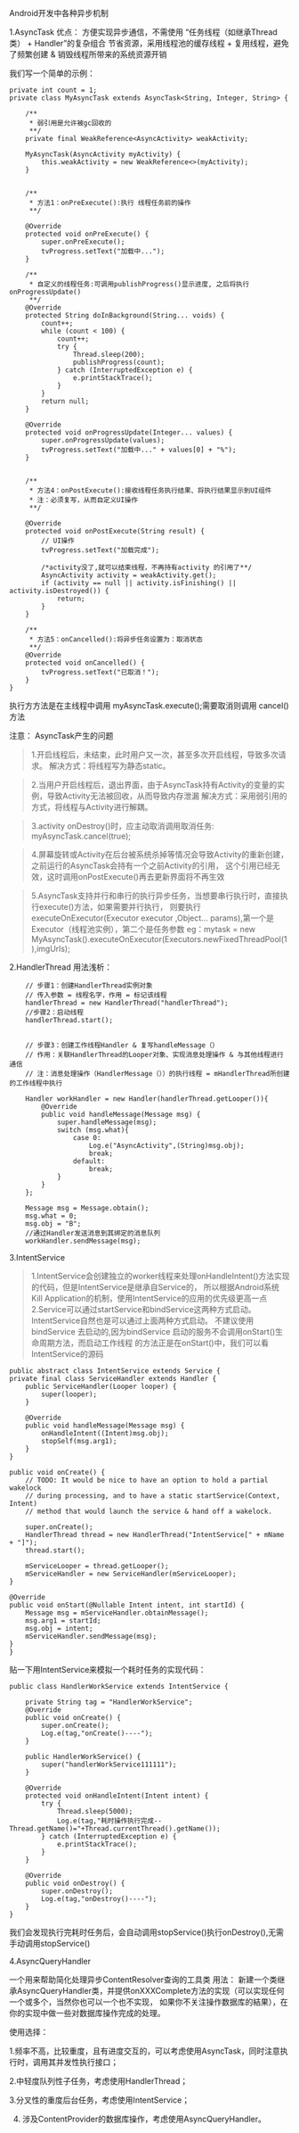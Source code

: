 Android开发中各种异步机制

1.AsyncTask
优点：
方便实现异步通信，不需使用 “任务线程（如继承Thread类） + Handler”的复杂组合
节省资源，采用线程池的缓存线程 + 复用线程，避免了频繁创建 & 销毁线程所带来的系统资源开销

我们写一个简单的示例：

    private int count = 1;
    private class MyAsyncTask extends AsyncTask<String, Integer, String> {

        /**
         * 弱引用是允许被gc回收的
         **/
        private final WeakReference<AsyncActivity> weakActivity;

        MyAsyncTask(AsyncActivity myActivity) {
            this.weakActivity = new WeakReference<>(myActivity);
        }


        /**
         * 方法1：onPreExecute():执行 线程任务前的操作
         **/

        @Override
        protected void onPreExecute() {
            super.onPreExecute();
            tvProgress.setText("加载中...");
        }

        /**
         * 自定义的线程任务:可调用publishProgress()显示进度, 之后将执行onProgressUpdate()
         **/
        @Override
        protected String doInBackground(String... voids) {
            count++;
            while (count < 100) {
                count++;
                try {
                    Thread.sleep(200);
                    publishProgress(count);
                } catch (InterruptedException e) {
                    e.printStackTrace();
                }
            }
            return null;
        }

        @Override
        protected void onProgressUpdate(Integer... values) {
            super.onProgressUpdate(values);
            tvProgress.setText("加载中..." + values[0] + "%");
        }

        
        /**
         * 方法4：onPostExecute():接收线程任务执行结果、将执行结果显示到UI组件
         * 注：必须复写，从而自定义UI操作
         **/

        @Override
        protected void onPostExecute(String result) {
            // UI操作
            tvProgress.setText("加载完成");

            /*activity没了,就可以结束线程，不再持有activity 的引用了**/
            AsyncActivity activity = weakActivity.get();
            if (activity == null || activity.isFinishing() || activity.isDestroyed()) {
                return;
            }
        }

        /**
         * 方法5：onCancelled():将异步任务设置为：取消状态
         **/
        @Override
        protected void onCancelled() {
            tvProgress.setText("已取消！");
        }
    }

执行方方法是在主线程中调用 myAsyncTask.execute();需要取消则调用 cancel()方法

注意：
AsyncTask产生的问题
   
>1.开启线程后，未结束，此时用户又一次，甚至多次开启线程，导致多次请求。
解决方式：将线程写为静态static。

>2.当用户开启线程后，退出界面，由于AsyncTask持有Activity的变量的实例，导致Activity无法被回收，从而导致内存泄漏
解决方式：采用弱引用的方式，将线程与Activity进行解耦。

>3.activity onDestroy()时，应主动取消调用取消任务: myAsyncTask.cancel(true);

>4.屏幕旋转或Activity在后台被系统杀掉等情况会导致Activity的重新创建，之前运行的AsyncTask会持有一个之前Activity的引用，
这个引用已经无效，这时调用onPostExecute()再去更新界面将不再生效

>5.AsyncTask支持并行和串行的执行异步任务，当想要串行执行时，直接执行execute()方法，如果需要并行执行，
则要执行executeOnExecutor(Executor executor ,Object... params),第一个是Executor（线程池实例），第二个是任务参数
eg：mytask = new MyAsyncTask().executeOnExecutor(Executors.newFixedThreadPool(1),imgUrls);
    
2.HandlerThread
用法浅析：
    
        // 步骤1：创建HandlerThread实例对象
        // 传入参数 = 线程名字，作用 = 标记该线程
        handlerThread = new HandlerThread("handlerThread");
        //步骤2：启动线程
        handlerThread.start();


        // 步骤3：创建工作线程Handler & 复写handleMessage（）
        // 作用：关联HandlerThread的Looper对象、实现消息处理操作 & 与其他线程进行通信
        // 注：消息处理操作（HandlerMessage（））的执行线程 = mHandlerThread所创建的工作线程中执行

        Handler workHandler = new Handler(handlerThread.getLooper()){
            @Override
            public void handleMessage(Message msg) {
                super.handleMessage(msg);
                switch (msg.what){
                    case 0:
                        Log.e("AsyncActivity",(String)msg.obj);
                        break;
                    default:
                        break;
                }
            }
        };

        Message msg = Message.obtain();
        msg.what = 0;
        msg.obj = "B";
        //通过Handler发送消息到其绑定的消息队列
        workHandler.sendMessage(msg);    
    
3.IntentService
> 1.IntentService会创建独立的worker线程来处理onHandleIntent()方法实现的代码，但是IntentService是继承自Service的，
所以根据Android系统Kill Application的机制，使用IntentService的应用的优先级更高一点
>2.Service可以通过startService和bindService这两种方式启动。IntentService自然也是可以通过上面两种方式启动。
不建议使用 bindService 去启动的,因为bindService 启动的服务不会调用onStart()生命周期方法，而启动工作线程
的方法正是在onStart()中，我们可以看IntentService的源码

    public abstract class IntentService extends Service {
    private final class ServiceHandler extends Handler {
        public ServiceHandler(Looper looper) {
            super(looper);
        }

        @Override
        public void handleMessage(Message msg) {
            onHandleIntent((Intent)msg.obj);
            stopSelf(msg.arg1);
        }
    }

    public void onCreate() {
        // TODO: It would be nice to have an option to hold a partial wakelock
        // during processing, and to have a static startService(Context, Intent)
        // method that would launch the service & hand off a wakelock.

        super.onCreate();
        HandlerThread thread = new HandlerThread("IntentService[" + mName + "]");
        thread.start();

        mServiceLooper = thread.getLooper();
        mServiceHandler = new ServiceHandler(mServiceLooper);
    }

    @Override
    public void onStart(@Nullable Intent intent, int startId) {
        Message msg = mServiceHandler.obtainMessage();
        msg.arg1 = startId;
        msg.obj = intent;
        mServiceHandler.sendMessage(msg);
    }
    }
    
贴一下用IntentService来模拟一个耗时任务的实现代码：
    
    public class HandlerWorkService extends IntentService {
    
        private String tag = "HandlerWorkService";
        @Override
        public void onCreate() {
            super.onCreate();
            Log.e(tag,"onCreate()----");
        }
    
        public HandlerWorkService() {
            super("handlerWorkService111111");
        }
    
        @Override
        protected void onHandleIntent(Intent intent) {
            try {
                Thread.sleep(5000);
                Log.e(tag,"耗时操作执行完成--Thread.getName()="+Thread.currentThread().getName());
            } catch (InterruptedException e) {
                e.printStackTrace();
            }
        }
    
        @Override
        public void onDestroy() {
            super.onDestroy();
            Log.e(tag,"onDestroy()----");
        }
    }
我们会发现执行完耗时任务后，会自动调用stopService()执行onDestroy(),无需手动调用stopService()


4.AsyncQueryHandler

一个用来帮助简化处理异步ContentResolver查询的工具类
用法：
新建一个类继承AsyncQueryHandler类，并提供onXXXComplete方法的实现（可以实现任何一个或多个，当然你也可以一个也不实现，
如果你不关注操作数据库的結果），在你的实现中做一些对数据库操作完成的处理。


使用选择：

1.频率不高，比较重度，且有进度交互的，可以考虑使用AsyncTask，同时注意执行时，调用其并发性执行接口；

2.中轻度队列性子任务，考虑使用HandlerThread；

3.分叉性的重度后台任务，考虑使用IntentService；

4. 涉及ContentProvider的数据库操作，考虑使用AsyncQueryHandler。
